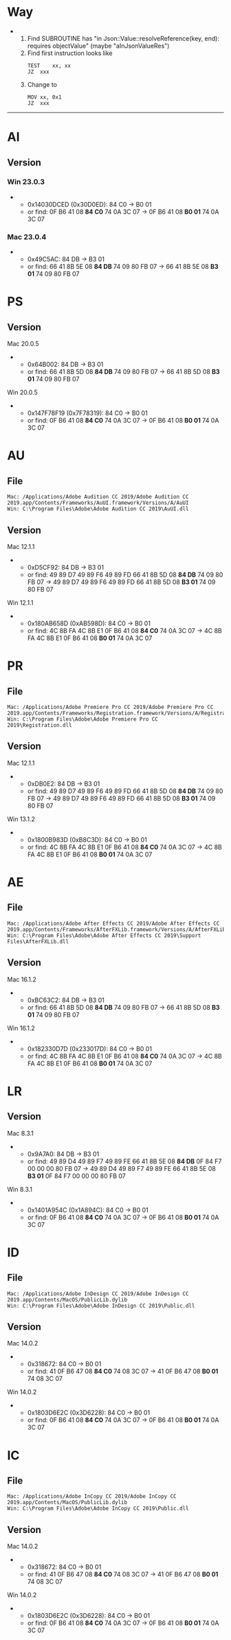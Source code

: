 # Way

*
	1.	Find SUBROUTINE has "in Json::Value::resolveReference(key, end): requires objectValue" (maybe "aInJsonValueRes")
	2.	Find first instruction looks like
		```
		TEST	xx, xx
		JZ	xxx
		```
	3.	Change to
		```
		MOV	xx, 0x1
		JZ	xxx
		```

---

# AI

## Version

### Win 23.0.3

*	*	0x14030DCED (0x30D0ED): 84 C0 -> B0 01
	*	or find: 0F B6 41 08 **84 C0** 74 0A 3C 07 -> 0F B6 41 08 **B0 01** 74 0A 3C 07

### Mac 23.0.4

*	*	0x49C5AC: 84 DB -> B3 01
	*	or find: 66 41 8B 5E 08 **84 DB** 74 09 80 FB 07 -> 66 41 8B 5E 08 **B3 01** 74 09 80 FB 07

# PS

## Version

Mac 20.0.5

*	*	0x64B002: 84 DB -> B3 01
	*	or find: 66 41 8B 5D 08 **84 DB** 74 09 80 FB 07 -> 66 41 8B 5D 08 **B3 01** 74 09 80 FB 07

Win 20.0.5

*	*	0x147F78F19 (0x7F78319): 84 C0 -> B0 01
	*	or find: 0F B6 41 08 **84 C0** 74 0A 3C 07 -> 0F B6 41 08 **B0 01** 74 0A 3C 07

# AU

## File
	Mac: /Applications/Adobe Audition CC 2019/Adobe Audition CC 2019.app/Contents/Frameworks/AuUI.framework/Versions/A/AuUI
	Win: C:\Program Files\Adobe\Adobe Audition CC 2019\AuUI.dll

## Version

Mac 12.1.1

*	*	0xD5CF92: 84 DB -> B3 01
	*	or find: 49 89 D7 49 89 F6 49 89 FD 66 41 8B 5D 08 **84 DB** 74 09 80 FB 07 -> 49 89 D7 49 89 F6 49 89 FD 66 41 8B 5D 08 **B3 01** 74 09 80 FB 07

Win 12.1.1

*	*	0x180AB658D (0xAB598D): 84 C0 -> B0 01
	*	or find: 4C 8B FA 4C 8B E1 0F B6 41 08 **84 C0** 74 0A 3C 07 -> 4C 8B FA 4C 8B E1 0F B6 41 08 **B0 01** 74 0A 3C 07

# PR

## File
	Mac: /Applications/Adobe Premiere Pro CC 2019/Adobe Premiere Pro CC 2019.app/Contents/Frameworks/Registration.framework/Versions/A/Registration
	Win: C:\Program Files\Adobe\Adobe Premiere Pro CC 2019\Registration.dll

## Version

Mac 12.1.1

*	*	0xDB0E2: 84 DB -> B3 01
	*	or find: 49 89 D7 49 89 F6 49 89 FD 66 41 8B 5D 08 **84 DB** 74 09 80 FB 07 -> 49 89 D7 49 89 F6 49 89 FD 66 41 8B 5D 08 **B3 01** 74 09 80 FB 07

Win 13.1.2

*	*	0x1800B983D (0xB8C3D): 84 C0 -> B0 01
	*	or find: 4C 8B FA 4C 8B E1 0F B6 41 08 **84 C0** 74 0A 3C 07 -> 4C 8B FA 4C 8B E1 0F B6 41 08 **B0 01** 74 0A 3C 07

# AE

## File
	Mac: /Applications/Adobe After Effects CC 2019/Adobe After Effects CC 2019.app/Contents/Frameworks/AfterFXLib.framework/Versions/A/AfterFXLib
	Win: C:\Program Files\Adobe\Adobe After Effects CC 2019\Support Files\AfterFXLib.dll

## Version

Mac 16.1.2

*	*	0xBC63C2: 84 DB -> B3 01
	*	or find: 66 41 8B 5D 08 **84 DB** 74 09 80 FB 07 -> 66 41 8B 5D 08 **B3 01** 74 09 80 FB 07

Win 16.1.2

*	*	0x182330D7D (0x233017D): 84 C0 -> B0 01
	*	or find: 4C 8B FA 4C 8B E1 0F B6 41 08 **84 C0** 74 0A 3C 07 -> 4C 8B FA 4C 8B E1 0F B6 41 08 **B0 01** 74 0A 3C 07

# LR

## Version

Mac 8.3.1

*	*	0x9A7A0: 84 DB -> B3 01
	*	or find: 49 89 D4 49 89 F7 49 89 FE 66 41 8B 5E 08 **84 DB** 0F 84 F7 00 00 00 80 FB 07 -> 49 89 D4 49 89 F7 49 89 FE 66 41 8B 5E 08 **B3 01** 0F 84 F7 00 00 00 80 FB 07

Win 8.3.1

*	*	0x1401A954C (0x1A894C): 84 C0 -> B0 01
	*	or find: 0F B6 41 08 **84 C0** 74 0A 3C 07 -> 0F B6 41 08 **B0 01** 74 0A 3C 07

# ID

## File
	Mac: /Applications/Adobe InDesign CC 2019/Adobe InDesign CC 2019.app/Contents/MacOS/PublicLib.dylib
	Win: C:\Program Files\Adobe\Adobe InDesign CC 2019\Public.dll

## Version

Mac 14.0.2

*	*	0x318672: 84 C0 -> B0 01
	*	or find: 41 0F B6 47 08 **84 C0** 74 08 3C 07 -> 41 0F B6 47 08 **B0 01** 74 08 3C 07

Win 14.0.2

*	*	0x1803D6E2C (0x3D6228): 84 C0 -> B0 01
	*	or find: 0F B6 41 08 **84 C0** 74 0A 3C 07 -> 0F B6 41 08 **B0 01** 74 0A 3C 07

# IC

## File
	Mac: /Applications/Adobe InCopy CC 2019/Adobe InCopy CC 2019.app/Contents/MacOS/PublicLib.dylib
	Win: C:\Program Files\Adobe\Adobe InCopy CC 2019\Public.dll

## Version

Mac 14.0.2

*	*	0x318672: 84 C0 -> B0 01
	*	or find: 41 0F B6 47 08 **84 C0** 74 08 3C 07 -> 41 0F B6 47 08 **B0 01** 74 08 3C 07

Win 14.0.2

*	*	0x1803D6E2C (0x3D6228): 84 C0 -> B0 01
	*	or find: 0F B6 41 08 **84 C0** 74 0A 3C 07 -> 0F B6 41 08 **B0 01** 74 0A 3C 07
